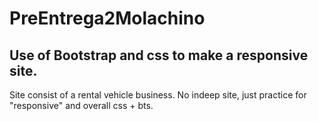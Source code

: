 # PreEntrega2Molachino
## Use of Bootstrap and css to make a responsive site.
Site consist of a rental vehicle business. No indeep site, just practice for "responsive" and overall css + bts.
